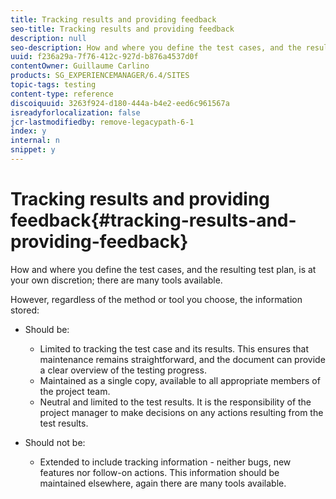 ```yaml
---
title: Tracking results and providing feedback
seo-title: Tracking results and providing feedback
description: null
seo-description: How and where you define the test cases, and the resulting test plan, is at your own discretion
uuid: f236a29a-7f76-412c-927d-b876a4537d0f
contentOwner: Guillaume Carlino
products: SG_EXPERIENCEMANAGER/6.4/SITES
topic-tags: testing
content-type: reference
discoiquuid: 3263f924-d180-444a-b4e2-eed6c961567a
isreadyforlocalization: false
jcr-lastmodifiedby: remove-legacypath-6-1
index: y
internal: n
snippet: y
---
```


# Tracking results and providing feedback{#tracking-results-and-providing-feedback}

How and where you define the test cases, and the resulting test plan, is at your own discretion; there are many tools available.

However, regardless of the method or tool you choose, the information stored:

* Should be:

    * Limited to tracking the test case and its results. This ensures that maintenance remains straightforward, and the document can provide a clear overview of the testing progress.
    * Maintained as a single copy, available to all appropriate members of the project team.
    * Neutral and limited to the test results. It is the responsibility of the project manager to make decisions on any actions resulting from the test results.

* Should not be:

    * Extended to include tracking information - neither bugs, new features nor follow-on actions. This information should be maintained elsewhere, again there are many tools available.

